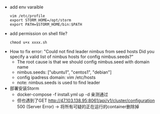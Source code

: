 * add env varaible
  ```
  vim /etc/profile
  export STORM_HOME=/opt/storm
  export PATH=$STORM_HOME/bin:$PATH
  ```
* add permission on shell file?
  ```
  chmod u+x xxxx.sh
  ```
* How to fix error: "Could not find leader nimbus from seed hosts Did you specify a valid list of nimbus hosts for config nimbus.seeds?"
  * The root cause is that we should config nimbus.seed with domain name
  * nimbus.seeds: ["ubuntu1", "centos1", "debian"]
  * config ipadress domain: vim /etc/hosts
  * note: nimbus.seeds is used to find leader
* 部署安装Storm
  * docker-compose -f install.yml up -d 亲测通过
  * 但也遇到了GET http://47.103.138.95:8061/api/v1/cluster/configuration 500 (Server Error) -> 将所有可疑的正在运行的container删除掉